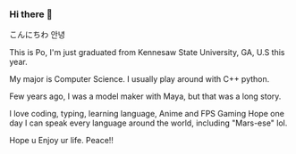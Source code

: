 ### Hi there 👋
こんにちわ 안녕

This is Po, I'm just graduated from Kennesaw State University, GA, U.S this year.

My major is Computer Science.
I usually play around with C++ python.

Few years ago, I was a model maker with Maya, but that was a long story.

I love coding, typing, learning language, Anime and FPS Gaming
Hope one day I can speak every language around the world, including "Mars-ese" lol.

Hope u Enjoy ur life. Peace!!

<!--
**lbgpaul/lbgpaul** is a ✨ _special_ ✨ repository because its `README.md` (this file) appears on your GitHub profile.

Here are some ideas to get you started:

- 🔭 I’m currently working on ...
- 🌱 I’m currently learning ...
- 👯 I’m looking to collaborate on ...
- 🤔 I’m looking for help with ...
- 💬 Ask me about ...
- 📫 How to reach me: ...
- 😄 Pronouns: ...
- ⚡ Fun fact: ...
-->
